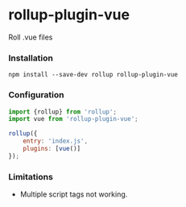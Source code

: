 # rollup-plugin-vue

Roll .vue files

### Installation

```
npm install --save-dev rollup rollup-plugin-vue
```

### Configuration

```js
import {rollup} from 'rollup';
import vue from 'rollup-plugin-vue';

rollup({
	entry: 'index.js',
	plugins: [vue()]
});
```

### Limitations

- Multiple script tags not working.